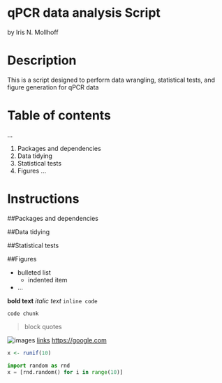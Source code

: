 # qPCR data analysis Script

by Iris N. Mollhoff

# Description
This is a script designed to perform data wrangling, statistical tests, and figure generation for qPCR data

# Table of contents
...
1. Packages and dependencies 
2. Data tidying
3. Statistical tests
4. Figures
...

# Instructions

##Packages and dependencies

##Data tidying

##Statistical tests

##Figures


* bulleted list
  * indented item
* ...

**bold text**
*italic text*
`inline code`

```language
code chunk
```

> block quotes

![images](/path/to/images/image.png)
[links](https://google.com)
<https://google.com>




```r
x <- runif(10)
```

```python
import random as rnd
x = [rnd.random() for i in range(10)]
```